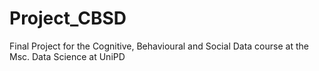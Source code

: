 # Project_CBSD
Final Project for the Cognitive, Behavioural and Social Data course at the Msc. Data Science at UniPD
